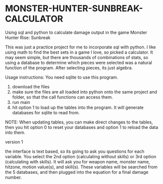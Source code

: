 # MONSTER-HUNTER-SUNBREAK-CALCULATOR
Using sql and python to calculate damage output in the game Monster Hunter Rise: Sunbreak

This was just a practice project for me to incorporate sql with python. I like using math to find the best sets in a game I love, so picked a calculator. It may seem simple, but there are thousands of combinations of stats, so using a database to determine which pieces were selected was a natural function of the program. After selecting pieces, its just algebra.  

Usage instructions:
You need sqlite to use this program. 

1) download the files
2) make sure the files are all loaded into python onto the same project and folder, so that the call functions can access them. 
3) run main
4) hit option 1 to load up the tables into the program. It will generate databases for sqlite to read from. 

NOTE: When updating tables, you can make direct changes to the tables, then you hit option 0 to reset your databases and option 1 to reload the data into them. 

version 1

the interface is text based, so its going to ask you questions for each variable. You select the 2nd option (calculating without skills) or 3rd option (calculating with skills). It will ask you for weapon name, monster name, hitzone, motion value(s), and skill(s). These variables will be searched from the 5 databases, and then plugged into the equation for a final damage number.  
